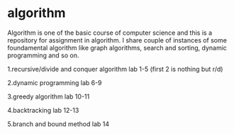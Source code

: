 # algorithm

Algorithm is one of the basic course of computer science and this is a repository for assignment in algorithm. I share couple of instances of some foundamental algorithm like graph algorithms, search and sorting, dynamic programming and so on.




1.recursive/divide and conquer algorithm
lab 1-5 (first 2 is nothing but r/d)

2.dynamic programming
lab 6-9

3.greedy algorithm
lab 10-11

4.backtracking
lab 12-13

5.branch and bound method
lab 14
